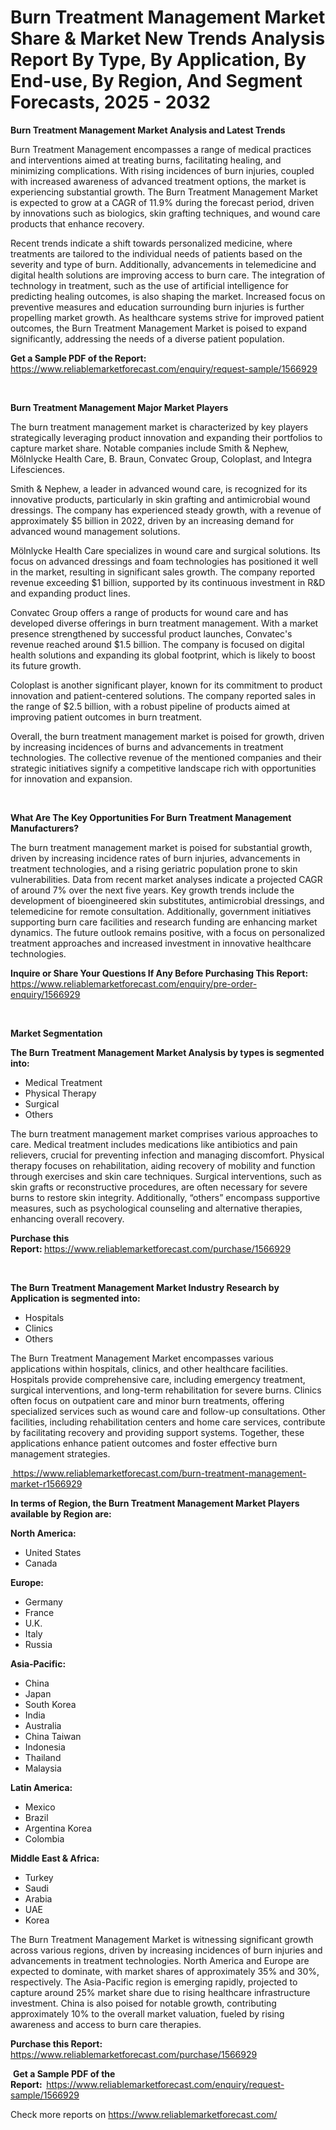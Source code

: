 <p><h1>Burn Treatment Management Market Share & Market New Trends Analysis Report By Type, By Application, By End-use, By Region, And Segment Forecasts, 2025 - 2032</h1></p><p><strong>Burn Treatment Management Market Analysis and Latest Trends</strong></p>
<p><p>Burn Treatment Management encompasses a range of medical practices and interventions aimed at treating burns, facilitating healing, and minimizing complications. With rising incidences of burn injuries, coupled with increased awareness of advanced treatment options, the market is experiencing substantial growth. The Burn Treatment Management Market is expected to grow at a CAGR of 11.9% during the forecast period, driven by innovations such as biologics, skin grafting techniques, and wound care products that enhance recovery.</p><p>Recent trends indicate a shift towards personalized medicine, where treatments are tailored to the individual needs of patients based on the severity and type of burn. Additionally, advancements in telemedicine and digital health solutions are improving access to burn care. The integration of technology in treatment, such as the use of artificial intelligence for predicting healing outcomes, is also shaping the market. Increased focus on preventive measures and education surrounding burn injuries is further propelling market growth. As healthcare systems strive for improved patient outcomes, the Burn Treatment Management Market is poised to expand significantly, addressing the needs of a diverse patient population.</p></p>
<p><strong>Get a Sample PDF of the Report:&nbsp;</strong> <a href="https://www.reliablemarketforecast.com/enquiry/request-sample/1566929?utm_campaign=3433&utm_medium=2&utm_source=Github&utm_content=ia&utm_term=22032025&utm_id=burn-treatment-management">https://www.reliablemarketforecast.com/enquiry/request-sample/1566929</a></p>
<p>&nbsp;</p>
<p><strong>Burn Treatment Management Major Market Players</strong></p>
<p><p>The burn treatment management market is characterized by key players strategically leveraging product innovation and expanding their portfolios to capture market share. Notable companies include Smith & Nephew, Mölnlycke Health Care, B. Braun, Convatec Group, Coloplast, and Integra Lifesciences.</p><p>Smith & Nephew, a leader in advanced wound care, is recognized for its innovative products, particularly in skin grafting and antimicrobial wound dressings. The company has experienced steady growth, with a revenue of approximately $5 billion in 2022, driven by an increasing demand for advanced wound management solutions.</p><p>Mölnlycke Health Care specializes in wound care and surgical solutions. Its focus on advanced dressings and foam technologies has positioned it well in the market, resulting in significant sales growth. The company reported revenue exceeding $1 billion, supported by its continuous investment in R&D and expanding product lines.</p><p>Convatec Group offers a range of products for wound care and has developed diverse offerings in burn treatment management. With a market presence strengthened by successful product launches, Convatec's revenue reached around $1.5 billion. The company is focused on digital health solutions and expanding its global footprint, which is likely to boost its future growth.</p><p>Coloplast is another significant player, known for its commitment to product innovation and patient-centered solutions. The company reported sales in the range of $2.5 billion, with a robust pipeline of products aimed at improving patient outcomes in burn treatment.</p><p>Overall, the burn treatment management market is poised for growth, driven by increasing incidences of burns and advancements in treatment technologies. The collective revenue of the mentioned companies and their strategic initiatives signify a competitive landscape rich with opportunities for innovation and expansion.</p></p>
<p>&nbsp;</p>
<p><strong>What Are The Key Opportunities For Burn Treatment Management Manufacturers?</strong></p>
<p><p>The burn treatment management market is poised for substantial growth, driven by increasing incidence rates of burn injuries, advancements in treatment technologies, and a rising geriatric population prone to skin vulnerabilities. Data from recent market analyses indicate a projected CAGR of around 7% over the next five years. Key growth trends include the development of bioengineered skin substitutes, antimicrobial dressings, and telemedicine for remote consultation. Additionally, government initiatives supporting burn care facilities and research funding are enhancing market dynamics. The future outlook remains positive, with a focus on personalized treatment approaches and increased investment in innovative healthcare technologies.</p></p>
<p><strong>Inquire or Share Your Questions If Any Before Purchasing This Report:</strong> <a href="https://www.reliablemarketforecast.com/enquiry/pre-order-enquiry/1566929?utm_campaign=3433&utm_medium=2&utm_source=Github&utm_content=ia&utm_term=22032025&utm_id=burn-treatment-management">https://www.reliablemarketforecast.com/enquiry/pre-order-enquiry/1566929</a></p>
<p>&nbsp;</p>
<p><strong>Market Segmentation</strong></p>
<p><strong>The Burn Treatment Management Market Analysis by types is segmented into:</strong></p>
<p><ul><li>Medical Treatment</li><li>Physical Therapy</li><li>Surgical</li><li>Others</li></ul></p>
<p><p>The burn treatment management market comprises various approaches to care. Medical treatment includes medications like antibiotics and pain relievers, crucial for preventing infection and managing discomfort. Physical therapy focuses on rehabilitation, aiding recovery of mobility and function through exercises and skin care techniques. Surgical interventions, such as skin grafts or reconstructive procedures, are often necessary for severe burns to restore skin integrity. Additionally, “others” encompass supportive measures, such as psychological counseling and alternative therapies, enhancing overall recovery.</p></p>
<p><strong>Purchase this Report:&nbsp;</strong><a href="https://www.reliablemarketforecast.com/purchase/1566929?utm_campaign=3433&utm_medium=2&utm_source=Github&utm_content=ia&utm_term=22032025&utm_id=burn-treatment-management">https://www.reliablemarketforecast.com/purchase/1566929</a></p>
<p>&nbsp;</p>
<p><strong>The Burn Treatment Management Market Industry Research by Application is segmented into:</strong></p>
<p><ul><li>Hospitals</li><li>Clinics</li><li>Others</li></ul></p>
<p><p>The Burn Treatment Management Market encompasses various applications within hospitals, clinics, and other healthcare facilities. Hospitals provide comprehensive care, including emergency treatment, surgical interventions, and long-term rehabilitation for severe burns. Clinics often focus on outpatient care and minor burn treatments, offering specialized services such as wound care and follow-up consultations. Other facilities, including rehabilitation centers and home care services, contribute by facilitating recovery and providing support systems. Together, these applications enhance patient outcomes and foster effective burn management strategies.</p></p>
<p><a href="https://www.reliablemarketforecast.com/burn-treatment-management-market-r1566929?utm_campaign=3433&utm_medium=2&utm_source=Github&utm_content=ia&utm_term=22032025&utm_id=burn-treatment-management">&nbsp;https://www.reliablemarketforecast.com/burn-treatment-management-market-r1566929</a></p>
<p><strong>In terms of Region, the Burn Treatment Management Market Players available by Region are:</strong></p>
<p>
    <p> <strong> North America: </strong>
        <ul>
            <li>United States</li>
            <li>Canada</li>
        </ul>
        </p> 
    <p> <strong> Europe: </strong>
        <ul>
            <li>Germany</li>
            <li>France</li>
            <li>U.K.</li>
            <li>Italy</li>
            <li>Russia</li>
        </ul>
        </p> 
    <p> <strong> Asia-Pacific: </strong>
        <ul>
            <li>China</li>
            <li>Japan</li>
            <li>South Korea</li>
            <li>India</li>
            <li>Australia</li>
            <li>China Taiwan</li>
            <li>Indonesia</li>
            <li>Thailand</li>
            <li>Malaysia</li>
        </ul>
        </p> 
    <p> <strong> Latin America: </strong>
        <ul>
            <li>Mexico</li>
            <li>Brazil</li>
            <li>Argentina Korea</li>
            <li>Colombia</li>
        </ul>
        </p> 
    <p> <strong> Middle East & Africa: </strong>
        <ul>
            <li>Turkey</li>
            <li>Saudi</li>
            <li>Arabia</li>
            <li>UAE</li>
            <li>Korea</li>
        </ul>
    </p>
    </p>
<p><p>The Burn Treatment Management Market is witnessing significant growth across various regions, driven by increasing incidences of burn injuries and advancements in treatment technologies. North America and Europe are expected to dominate, with market shares of approximately 35% and 30%, respectively. The Asia-Pacific region is emerging rapidly, projected to capture around 25% market share due to rising healthcare infrastructure investment. China is also poised for notable growth, contributing approximately 10% to the overall market valuation, fueled by rising awareness and access to burn care therapies.</p></p>
<p><strong>Purchase this Report: </strong><a href="https://www.reliablemarketforecast.com/purchase/1566929?utm_campaign=3433&utm_medium=2&utm_source=Github&utm_content=ia&utm_term=22032025&utm_id=burn-treatment-management">https://www.reliablemarketforecast.com/purchase/1566929</a></p>
<p>&nbsp;<strong>Get a Sample PDF of the Report:&nbsp;&nbsp;</strong><a href="https://www.reliablemarketforecast.com/enquiry/request-sample/1566929?utm_campaign=3433&utm_medium=2&utm_source=Github&utm_content=ia&utm_term=22032025&utm_id=burn-treatment-management">https://www.reliablemarketforecast.com/enquiry/request-sample/1566929</a></p>
<p><strong></strong></p>
<p>Check more reports on <a href="https://www.reliablemarketforecast.com/?utm_campaign=3433&utm_medium=2&utm_source=Github&utm_content=ia&utm_term=22032025&utm_id=burn-treatment-management">https://www.reliablemarketforecast.com/</a></p>